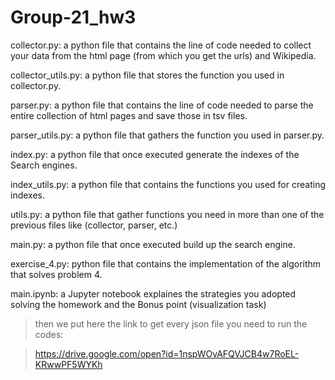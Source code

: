 # Group-21_hw3

collector.py: a python file that contains the line of code needed to collect your data from the html page (from which you get the urls) and Wikipedia.

collector_utils.py: a python file that stores the function you used in collector.py.

parser.py: a python file that contains the line of code needed to parse the entire collection of html pages and save those in tsv files.

parser_utils.py: a python file that gathers the function you used in parser.py.

index.py: a python file that once executed generate the indexes of the Search engines.

index_utils.py: a python file that contains the functions you used for creating indexes.

utils.py: a python file that gather functions you need in more than one of the previous files like (collector, parser, etc.)

main.py: a python file that once executed build up the search engine. 

exercise_4.py: python file that contains the implementation of the algorithm that solves problem 4.

main.ipynb: a Jupyter notebook explaines the strategies you adopted solving the homework and the Bonus point (visualization task)

> then we put here the link to get every json file you need to run the codes:

> https://drive.google.com/open?id=1nspWOvAFQVJCB4w7RoEL-KRwwPF5WYKh
